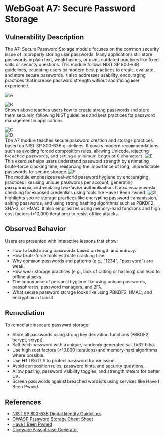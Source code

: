 # WebGoat A7: Secure Password Storage

##  Vulnerability Description
The A7: Secure Password Storage module focuses on the common security issue of improperly storing user passwords. Many applications still store passwords in plain text, weak hashes, or using outdated practices like fixed salts or security questions. This module follows NIST SP 800-63B guidelines, educating users on modern best practices to create, evaluate, and store secure passwords. It also addresses usability, encouraging practices that increase password strength without sacrificing user experience.

![A](https://github.com/user-attachments/assets/b98d5637-473e-420d-8889-8602a064fe5f)  

![B](https://github.com/user-attachments/assets/e92749a1-46f7-439d-8085-34c098f0eaf9)  
Shown above teaches users how to create strong passwords and store them securely, following NIST guidelines and best practices for password management in applications.

![C](https://github.com/user-attachments/assets/01bac249-41fe-487e-a8c1-36edd37f9eb9)  
![D](https://github.com/user-attachments/assets/6d84f20e-adad-4216-9aa0-5ec04c2ba060)  
The A7 module teaches secure password creation and storage practices based on NIST SP 800-63B guidelines. It covers modern recommendations such as avoiding forced composition rules, allowing Unicode, rejecting breached passwords, and setting a minimum length of 8 characters.
![E](https://github.com/user-attachments/assets/0325637b-c788-4109-a681-51143e3fda74)  
This exercise helps users understand password strength by estimating brute-force cracking time, reinforcing the importance of long, unpredictable passwords for secure storage.
![F](https://github.com/user-attachments/assets/104181de-9a8c-4ca8-a7a6-4da2489aafe0)  
The module emphasizes real-world password hygiene by encouraging practices like using unique passwords per account, generating passphrases, and enabling two-factor authentication. It also recommends checking for exposed credentials using tools like Have I Been Pwned.
![G](https://github.com/user-attachments/assets/2dce65e5-94ac-45be-8e3f-ed66861c0322)  
highlights secure storage practices like encrypting password transmission, salting passwords, and using strong hashing algorithms such as PBKDF2, SHA-3, or HMAC. It also emphasizes using memory-hard functions and high cost factors (≥10,000 iterations) to resist offline attacks.


##  Observed Behavior
Users are presented with interactive lessons that show:
- How to build strong passwords based on length and entropy.
- How brute-force tools estimate cracking time.
- Why common passwords and patterns (e.g., "1234", "password") are weak.
- How weak storage practices (e.g., lack of salting or hashing) can lead to offline attacks.
- The importance of personal hygiene like using unique passwords, passphrases, password managers, and 2FA.
- What secure password storage looks like using PBKDF2, HMAC, and encryption in transit.

##  Remediation
To remediate insecure password storage:
- Store all passwords using strong key derivation functions (PBKDF2, bcrypt, scrypt).
- Salt each password with a unique, randomly generated salt (≥32 bits).
- Use high cost factors (≥10,000 iterations) and memory-hard algorithms where possible.
- Use HTTPS/TLS to protect password transmission.
- Avoid composition rules, password hints, and security questions.
- Allow pasting, password visibility toggles, and strength meters for better UX.
- Screen passwords against breached wordlists using services like Have I Been Pwned.

##  References
- [NIST SP 800-63B Digital Identity Guidelines](https://pages.nist.gov/800-63-3/sp800-63b.html)
- [OWASP Password Storage Cheat Sheet](https://cheatsheetseries.owasp.org/cheatsheets/Password_Storage_Cheat_Sheet.html)
- [Have I Been Pwned](https://haveibeenpwned.com)
- [Diceware Passphrase Generator](https://www.rempe.us/diceware/)

